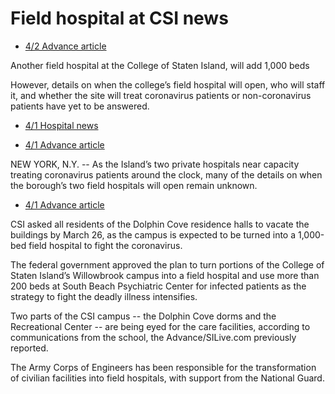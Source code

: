 # Field hospital at CSI news

* [4/2 Advance article](https://www.silive.com/coronavirus/2020/04/island-left-out-of-citys-latest-public-hospitals-coronavirus-plan-adding-more-staff-free-testing-for-healthcare-workers.html)

Another field hospital at the College of Staten Island, will add 1,000 beds

However, details on when the college’s field hospital will open, who will staff it, and whether the site will treat coronavirus patients or non-coronavirus patients have yet to be answered.

* [4/1 Hospital  news](College/4-1-hospital)

* [4/1 Advance article](https://www.silive.com/coronavirus/2020/04/timeline-of-islands-field-hospitals-remains-a-mystery-as-rumc-siuh-could-be-at-more-than-half-their-capacity-treating-coronavirus-patients.html)

NEW YORK, N.Y. -- As the Island’s two private hospitals near capacity treating coronavirus patients around the clock, many of the details on when the borough’s two field hospitals will open remain unknown.

* [4/1 Advance article](https://www.silive.com/coronavirus/2020/04/cuny-shortens-spring-recess-at-all-schools-including-csi.html)

CSI asked all residents of the Dolphin Cove residence halls to vacate the buildings by March 26, as the campus is expected to be turned into a 1,000-bed field hospital to fight the coronavirus.

The federal government approved the plan to turn portions of the College of Staten Island’s Willowbrook campus into a field hospital and use more than 200 beds at South Beach Psychiatric Center for infected patients as the strategy to fight the deadly illness intensifies.

Two parts of the CSI campus -- the Dolphin Cove dorms and the Recreational Center -- are being eyed for the care facilities, according to communications from the school, the Advance/SILive.com previously reported.

The Army Corps of Engineers has been responsible for the transformation of civilian facilities into field hospitals, with support from the National Guard.
